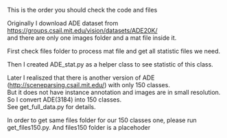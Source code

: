 This is the order you should check the code and files <br />

Originally I download ADE dataset from https://groups.csail.mit.edu/vision/datasets/ADE20K/ <br />
and there are only one images folder and a mat file inside it. <br />

First check files folder to process mat file and get all statistic files we need. <br />

Then I created ADE_stat.py as a helper class to see statistic of this class.  <br />

Later I realiszed that there is another version of ADE (http://sceneparsing.csail.mit.edu/) with only 150 classes.  <br />
But it does not have instance annotation and images are in small resolution. So I convert ADE(3184) into 150 classes. <br />
See get_full_data.py for details. <br />

In order to get same files folder for our 150 classes one, please run get_files150.py. And files150 folder is a placehoder <br />





